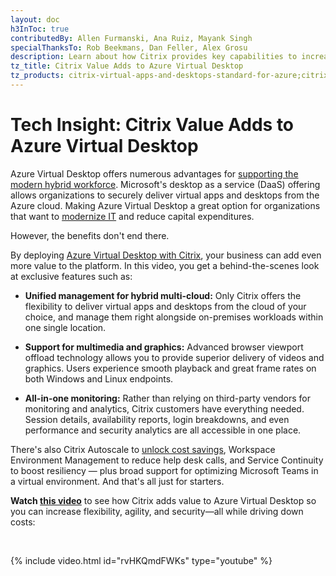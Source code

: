 ```yaml
---
layout: doc
h3InToc: true
contributedBy: Allen Furmanski, Ana Ruiz, Mayank Singh
specialThanksTo: Rob Beekmans, Dan Feller, Alex Grosu
description: Learn about how Citrix provides key capabilities to increase flexibility, agility, security, and more to Azure Virtual Desktop, while also driving down costs.
tz_title: Citrix Value Adds to Azure Virtual Desktop
tz_products: citrix-virtual-apps-and-desktops-standard-for-azure;citrix-virtual-apps-and-desktops;citrix-workspace;security;
---
```

# Tech Insight: Citrix Value Adds to Azure Virtual Desktop

Azure Virtual Desktop offers numerous advantages for [supporting the modern hybrid workforce](https://www.citrix.com/global-partners/microsoft/resources/virtual-desktop-infrastructure-on-azure-e-book.html). Microsoft's desktop as a service (DaaS) offering allows organizations to securely deliver virtual apps and desktops from the Azure cloud. Making Azure Virtual Desktop a great option for organizations that want to [modernize IT](https://www.citrix.com/global-partners/microsoft/azure-virtual-desktop.html) and reduce capital expenditures.

However, the benefits don't end there.

By deploying [Azure Virtual Desktop with Citrix](https://www.citrix.com/global-partners/microsoft/resources/windows-virtual-desktop-wvd.html), your business can add even more value to the platform. In this video, you get a behind-the-scenes look at exclusive features such as:

*  **Unified management for hybrid multi-cloud:** Only Citrix offers the flexibility to deliver virtual apps and desktops from the cloud of your choice, and manage them right alongside on-premises workloads within one single location.

*  **Support for multimedia and graphics:** Advanced browser viewport offload technology allows you to provide superior delivery of videos and graphics. Users experience smooth playback and great frame rates on both Windows and Linux endpoints.

*  **All-in-one monitoring:** Rather than relying on third-party vendors for monitoring and analytics, Citrix customers have everything needed. Session details, availability reports, login breakdowns, and even performance and security analytics are all accessible in one place.

There's also Citrix Autoscale to [unlock cost savings](https://www.citrix.com/products/citrix-virtual-apps-and-desktops/resources/windows-virtual-desktop-calculator.html), Workspace Environment Management to reduce help desk calls, and Service Continuity to boost resiliency — plus broad support for optimizing Microsoft Teams in a virtual environment. And that's all just for starters.

**Watch [this video](https://www.youtube.com/watch?v=rvHKQmdFWKs)** to see how Citrix adds value to Azure Virtual Desktop so you can increase flexibility, agility, and security—all while driving down costs:

&nbsp;

{% include video.html id="rvHKQmdFWKs" type="youtube" %}
